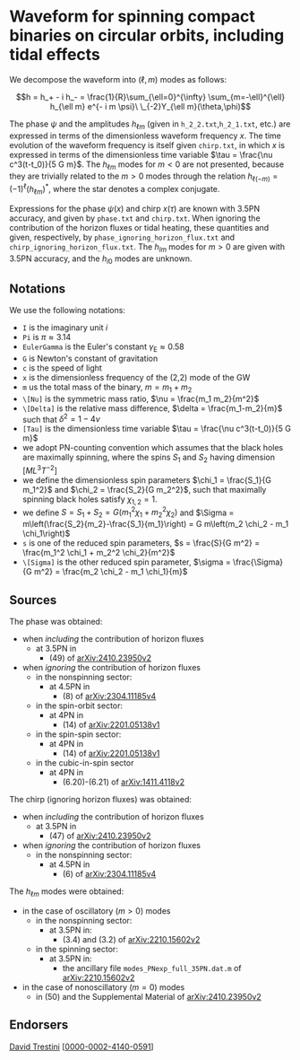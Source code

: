 # Waveform for spinning compact binaries on circular orbits, including tidal effects

We decompose the waveform into $(\ell,m)$ modes as follows:

$$h = h_+ - i h_- = \frac{1}{R}\sum_{\ell=0}^{\infty} \sum_{m=-\ell}^{\ell} h_{\ell m} e^{- i m \psi}\ \_{-2}Y_{\ell m}(\theta,\phi)$$

The phase $\psi$ and the amplitudes $h_{\ell m}$ (given in ``h_2_2.txt``,``h_2_1.txt``, etc.) are expressed in terms of the dimensionless waveform frequency $x$. The time evolution of the waveform frequency is itself given ``chirp.txt``, in which $x$ is expressed in terms of the dimensionless time variable $\tau =  \frac{\nu c^3(t-t_0)}{5 G m}$. The $h_{\ell m}$ modes for $m<0$ are not presented, because they are trivially related to the $m>0$ modes through the relation $h_{\ell (-m)} = (-1)^\ell (h_{\ell m})^*$, where the star denotes a complex conjugate.

Expressions for the phase $\psi(x)$ and chirp $x(\tau)$ are known with 3.5PN accuracy, and given by ``phase.txt`` and ``chirp.txt``. When ignoring the contribution of the horizon fluxes or tidal heating, these quantities and given, respectively, by ``phase_ignoring_horizon_flux.txt`` and ``chirp_ignoring_horizon_flux.txt``. The $h_{lm}$ modes for $m>0$ are given with 3.5PN accuracy, and the $h_{l0}$ modes are unknown.


## Notations

We use the following notations:
* ``I`` is the imaginary unit $i$
* ``Pi`` is $\pi \approx 3.14$
* ``EulerGamma`` is the Euler's constant $\gamma_\text{E} \approx 0.58$
* ``G`` is Newton's constant of gravitation
* ``c`` is the speed of light
* ``x`` is the dimensionless frequency of the (2,2) mode of the GW
* ``m`` us the total mass of the binary, $m = m_1+m_2$
* ``\[Nu]`` is the symmetric mass ratio, $\nu = \frac{m_1 m_2}{m^2}$
* ``\[Delta]`` is the relative mass difference, $\delta = \frac{m_1-m_2}{m}$ such that $\delta^2=1-4\nu$
* ``[Tau]`` is the dimensionless time variable $\tau = \frac{\nu c^3(t-t_0)}{5 G m}$
* we adopt PN-counting convention which assumes that the black holes are maximally spinning, where the spins $S_1$ and $S_2$ having dimension $[ML^3T^{-2}]$
* we define the dimensionless spin parameters $\chi_1 = \frac{S_1}{G m_1^2}$ and $\chi_2 = \frac{S_2}{G m_2^2}$, such that maximally spinning black holes satisfy $\chi_{1,2} = 1$.
* we define $S = S_1 + S_2 = G (m_1^2 \chi_1+m_2^2 \chi_2)$ and $\Sigma = m\left(\frac{S_2}{m_2}-\frac{S_1}{m_1}\right) = G m\left(m_2 \chi_2 - m_1 \chi_1\right)$
* ``s`` is one of the reduced spin parameters, $s = \frac{S}{G m^2} = \frac{m_1^2 \chi_1 + m_2^2 \chi_2}{m^2}$
* ``\[Sigma]`` is the other reduced spin parameter, $\sigma = \frac{\Sigma}{G m^2} = \frac{m_2 \chi_2 - m_1 \chi_1}{m}$

## Sources

The phase was obtained:
* when *including* the contribution of horizon fluxes
    * at 3.5PN in
        * (49) of [arXiv:2410.23950v2](https://arxiv.org/abs/2410.23950v2)
* when *ignoring* the contribution of horizon fluxes
    * in the nonspinning sector:
        * at 4.5PN in
            * (8) of [arXiv:2304.11185v4](https://arxiv.org/abs/2304.11185v4)
    * in the spin-orbit sector:
        * at 4PN in
            * (14) of [arXiv:2201.05138v1](https://arxiv.org/abs/2201.05138v1)
    * in the spin-spin sector:
        * at 4PN in
            * (14) of [arXiv:2201.05138v1](https://arxiv.org/abs/2201.05138v1)
    * in the cubic-in-spin sector
        * at 4PN in
            * (6.20)-(6.21) of [arXiv:1411.4118v2](https://arxiv.org/abs/1411.4118v2)

The chirp (ignoring horizon fluxes) was obtained:
* when *including* the contribution of horizon fluxes
    * at 3.5PN in
        * (47) of [arXiv:2410.23950v2](https://arxiv.org/abs/2410.23950v2)
* when *ignoring* the contribution of horizon fluxes
    * in the nonspinning sector:
        * at 4.5PN in 
            * (6) of [arXiv:2304.11185v4](https://arxiv.org/abs/2304.11185v4)

The $h_{\ell m}$ modes were obtained:
* in the case of oscillatory ($m>0$) modes
    * in the nonspinning sector:
        * at 3.5PN in:
            * (3.4) and (3.2) of [arXiv:2210.15602v2](https://arxiv.org/abs/2210.15602v2)
    * in the spinning sector:
        * at 3.5PN in:
            * the ancillary file ``modes_PNexp_full_35PN.dat.m`` of [arXiv:2210.15602v2](https://arxiv.org/abs/2210.15602v2)  
* in the case of nonoscillatory ($m=0$) modes
    * in (50) and the Supplemental Material of [arXiv:2410.23950v2](https://arxiv.org/abs/2410.23950v2)
## Endorsers

[David Trestini](https://github.com/davidtrestini) [[0000-0002-4140-0591](https://orcid.org/0000-0002-4140-0591)]

